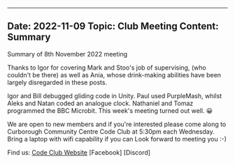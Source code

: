 
---
Date:   2022-11-09
Topic:  Club Meeting
Content: Summary
---
Summary of 8th November 2022 meeting

Thanks to Igor for covering Mark and Stoo's job of supervising, (who couldn't be there) as well as Ania, whose drink-making abilities have been largely disregarded in these posts.

Igor and Bill debugged gliding code in Unity.
Paul used PurpleMash, whilst Aleks and Natan coded an analogue clock.
Nathaniel and Tomaz programmed the BBC Microbit.
This week's meeting turned out well. 😀

We are open to new members and if you're interested please come along to 
Curborough Community Centre Code Club at 5:30pm each Wednesday. 
Bring a laptop with wifi capability if you can
Look forward to meeting you :-)

Find us:
[Code Club Website](https://lichfield-code-club.github.io/)
[Facebook]
[Discord]

